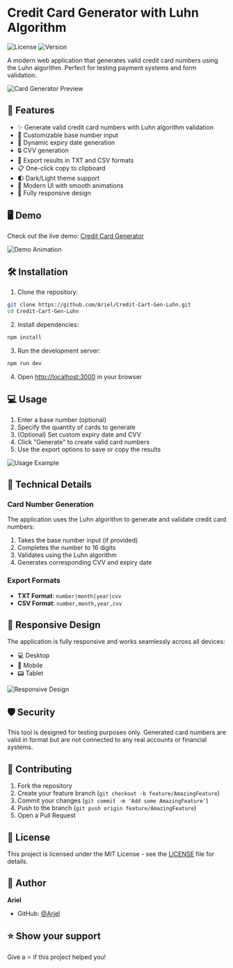# Credit Card Generator with Luhn Algorithm

![License](https://img.shields.io/badge/license-MIT-blue.svg)
![Version](https://img.shields.io/badge/version-1.0.0-green.svg)

A modern web application that generates valid credit card numbers using the Luhn algorithm. Perfect for testing payment systems and form validation.

![Card Generator Preview](./screenshots/preview.png)

## 🚀 Features

- ✨ Generate valid credit card numbers with Luhn algorithm validation
- 🎯 Customizable base number input
- 📅 Dynamic expiry date generation
- 🔒 CVV generation
- 💾 Export results in TXT and CSV formats
- 📋 One-click copy to clipboard
- 🌓 Dark/Light theme support
- 🎨 Modern UI with smooth animations
- 📱 Fully responsive design

## 🖥️ Demo

Check out the live demo: [Credit Card Generator](https://credit-card-gen-luhn.vercel.app)

![Demo Animation](./screenshots/demo.gif)

## 🛠️ Installation

1. Clone the repository:
```bash
git clone https://github.com/Ariel/Credit-Cart-Gen-Luhn.git
cd Credit-Cart-Gen-Luhn
```

2. Install dependencies:
```bash
npm install
```

3. Run the development server:
```bash
npm run dev
```

4. Open [http://localhost:3000](http://localhost:3000) in your browser

## 💻 Usage

1. Enter a base number (optional)
2. Specify the quantity of cards to generate
3. (Optional) Set custom expiry date and CVV
4. Click "Generate" to create valid card numbers
5. Use the export options to save or copy the results

![Usage Example](./screenshots/usage.png)

## 🔧 Technical Details

### Card Number Generation

The application uses the Luhn algorithm to generate and validate credit card numbers:

1. Takes the base number input (if provided)
2. Completes the number to 16 digits
3. Validates using the Luhn algorithm
4. Generates corresponding CVV and expiry date

### Export Formats

- **TXT Format**: `number|month|year|cvv`
- **CSV Format**: `number,month,year,cvv`

## 📱 Responsive Design

The application is fully responsive and works seamlessly across all devices:

- 💻 Desktop
- 📱 Mobile
- 📟 Tablet

![Responsive Design](./screenshots/responsive.png)

## 🛡️ Security

This tool is designed for testing purposes only. Generated card numbers are valid in format but are not connected to any real accounts or financial systems.

## 🤝 Contributing

1. Fork the repository
2. Create your feature branch (`git checkout -b feature/AmazingFeature`)
3. Commit your changes (`git commit -m 'Add some AmazingFeature'`)
4. Push to the branch (`git push origin feature/AmazingFeature`)
5. Open a Pull Request

## 📄 License

This project is licensed under the MIT License - see the [LICENSE](LICENSE) file for details.

## 👤 Author

**Ariel**

* GitHub: [@Ariel](https://github.com/Ariel)

## ⭐️ Show your support

Give a ⭐️ if this project helped you! 